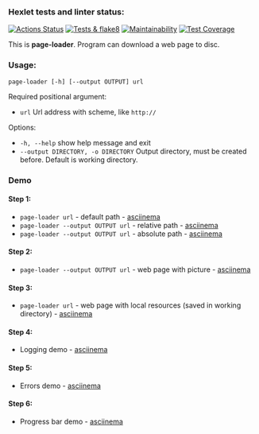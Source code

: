 ### Hexlet tests and linter status:
[![Actions Status](https://github.com/odhako/python-project-lvl3/workflows/hexlet-check/badge.svg)](https://github.com/odhako/python-project-lvl3/actions)
[![Tests & flake8](https://github.com/odhako/python-project-lvl3/actions/workflows/test-and-linter.yml/badge.svg)](https://github.com/odhako/python-project-lvl3/actions/workflows/test-and-linter.yml)
[![Maintainability](https://api.codeclimate.com/v1/badges/13b6eafbe3927c51e0cf/maintainability)](https://codeclimate.com/github/odhako/python-project-lvl3/maintainability)
[![Test Coverage](https://api.codeclimate.com/v1/badges/13b6eafbe3927c51e0cf/test_coverage)](https://codeclimate.com/github/odhako/python-project-lvl3/test_coverage)

This is **page-loader**. Program can download a web page to disc.

### Usage:
`page-loader [-h] [--output OUTPUT] url`

Required positional argument:
- `url` Url address with scheme, like `http://`

Options:
- `-h, --help` show help message and exit
- `--output DIRECTORY, -o DIRECTORY` Output directory, must be created before. Default is working directory.


### Demo
#### Step 1:
- `page-loader url` - default path - [asciinema](https://asciinema.org/a/505089)
- `page-loader --output OUTPUT url` - relative path - [asciinema](https://asciinema.org/a/505090)
- `page-loader --output OUTPUT url` - absolute path - [asciinema](https://asciinema.org/a/505091)

#### Step 2:
- `page-loader --output OUTPUT url` - web page with picture - [asciinema](https://asciinema.org/a/505626)

#### Step 3:
- `page-loader url` - web page with local resources (saved in working directory) - [asciinema](https://asciinema.org/a/506277)

#### Step 4:
- Logging demo - [asciinema](https://asciinema.org/a/507149)

#### Step 5:
- Errors demo - [asciinema](https://asciinema.org/a/507369)

#### Step 6:
- Progress bar demo - [asciinema](https://asciinema.org/a/507684)

